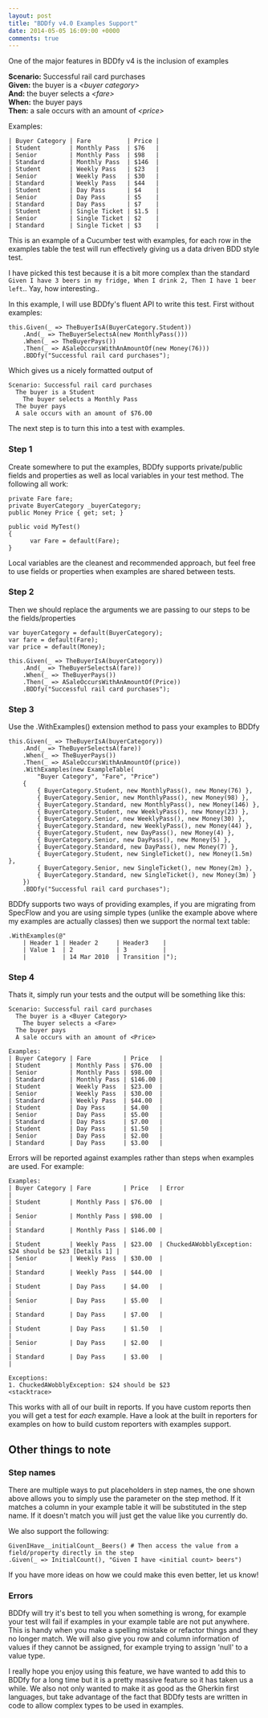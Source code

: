 ```yaml
---
layout: post
title: "BDDfy v4.0 Examples Support"
date: 2014-05-05 16:09:00 +0000
comments: true
---
```


One of the major features in BDDfy v4 is the inclusion of examples

**Scenario:** Successful rail card purchases  
**Given:** the buyer is a *&lt;buyer category&gt;*  
**And:** the buyer selects a *&lt;fare&gt;*  
**When:** the buyer pays  
**Then:** a sale occurs with an amount of *&lt;price&gt;*  

Examples:

    | Buyer Category | Fare          | Price |
    | Student        | Monthly Pass  | $76   |
    | Senior         | Monthly Pass  | $98   |
    | Standard       | Monthly Pass  | $146  |
    | Student        | Weekly Pass   | $23   |
    | Senior         | Weekly Pass   | $30   |
    | Standard       | Weekly Pass   | $44   |
    | Student        | Day Pass      | $4    |
    | Senior         | Day Pass      | $5    |
    | Standard       | Day Pass      | $7    |
    | Student        | Single Ticket | $1.5  |
    | Senior         | Single Ticket | $2    |
    | Standard       | Single Ticket | $3    |

This is an example of a Cucumber test with examples, for each row in the examples table the test will run effectively giving us a data driven BDD style test. 
<!-- more -->
I have picked this test because it is a bit more complex than the standard `Given I have 3 beers in my fridge, When I drink 2, Then I have 1 beer left`.. Yay, how interesting..

In this example, I will use BDDfy's fluent API to write this test. First without examples:

    this.Given(_ => TheBuyerIsA(BuyerCategory.Student))
        .And(_ => TheBuyerSelectsA(new MonthlyPass()))
        .When(_ => TheBuyerPays())
        .Then(_ => ASaleOccursWithAnAmountOf(new Money(76)))
        .BDDfy("Successful rail card purchases");

Which gives us a nicely formatted output of

    Scenario: Successful rail card purchases
      The buyer is a Student
        The buyer selects a Monthly Pass
      The buyer pays
      A sale occurs with an amount of $76.00

The next step is to turn this into a test with examples.

### Step 1
Create somewhere to put the examples, BDDfy supports private/public fields and properties as well as local variables in your test method. The following all work:

    private Fare fare;
    private BuyerCategory _buyerCategory;
    public Money Price { get; set; }
    
    public void MyTest()
    {
          var Fare = default(Fare);
    }

Local variables are the cleanest and recommended approach, but feel free to use fields or properties when examples are shared between tests.

### Step 2
Then we should replace the arguments we are passing to our steps to be the fields/properties

    var buyerCategory = default(BuyerCategory);
    var fare = default(Fare);
    var price = default(Money);
    
    this.Given(_ => TheBuyerIsA(buyerCategory))
        .And(_ => TheBuyerSelectsA(fare))
        .When(_ => TheBuyerPays())
        .Then(_ => ASaleOccursWithAnAmountOf(Price))
        .BDDfy("Successful rail card purchases");

### Step 3
Use the .WithExamples() extension method to pass your examples to BDDfy

    this.Given(_ => TheBuyerIsA(buyerCategory))
        .And(_ => TheBuyerSelectsA(fare))
        .When(_ => TheBuyerPays())
        .Then(_ => ASaleOccursWithAnAmountOf(price))
        .WithExamples(new ExampleTable(
            "Buyer Category", "Fare", "Price")
        {
            { BuyerCategory.Student, new MonthlyPass(), new Money(76) },
            { BuyerCategory.Senior, new MonthlyPass(), new Money(98) },
            { BuyerCategory.Standard, new MonthlyPass(), new Money(146) },
            { BuyerCategory.Student, new WeeklyPass(), new Money(23) },
            { BuyerCategory.Senior, new WeeklyPass(), new Money(30) },
            { BuyerCategory.Standard, new WeeklyPass(), new Money(44) },
            { BuyerCategory.Student, new DayPass(), new Money(4) },
            { BuyerCategory.Senior, new DayPass(), new Money(5) },
            { BuyerCategory.Standard, new DayPass(), new Money(7) },
            { BuyerCategory.Student, new SingleTicket(), new Money(1.5m) },
            { BuyerCategory.Senior, new SingleTicket(), new Money(2m) },
            { BuyerCategory.Standard, new SingleTicket(), new Money(3m) }
        })
        .BDDfy("Successful rail card purchases");

BDDfy supports two ways of providing examples, if you are migrating from SpecFlow and you are using simple types (unlike the example above where my examples are actually classes) then we support the normal text table:

    .WithExamples(@"
        | Header 1 | Header 2     | Header3    |
        | Value 1  | 2            | 3          |
        |          | 14 Mar 2010  | Transition |");

### Step 4
Thats it, simply run your tests and the output will be something like this:

    Scenario: Successful rail card purchases
      The buyer is a <Buyer Category>        
        The buyer selects a <Fare>           
      The buyer pays                         
      A sale occurs with an amount of <Price>

    Examples: 
    | Buyer Category | Fare         | Price   |
    | Student        | Monthly Pass | $76.00  |
    | Senior         | Monthly Pass | $98.00  |
    | Standard       | Monthly Pass | $146.00 |
    | Student        | Weekly Pass  | $23.00  |
    | Senior         | Weekly Pass  | $30.00  |
    | Standard       | Weekly Pass  | $44.00  |
    | Student        | Day Pass     | $4.00   |
    | Senior         | Day Pass     | $5.00   |
    | Standard       | Day Pass     | $7.00   |
    | Student        | Day Pass     | $1.50   |
    | Senior         | Day Pass     | $2.00   |
    | Standard       | Day Pass     | $3.00   |

Errors will be reported against examples rather than steps when examples are used. For example:
    
    Examples: 
    | Buyer Category | Fare         | Price   | Error                                                  |
    | Student        | Monthly Pass | $76.00  |                                                        |
    | Senior         | Monthly Pass | $98.00  |                                                        |
    | Standard       | Monthly Pass | $146.00 |                                                        |
    | Student        | Weekly Pass  | $23.00  | ChuckedAWobblyException: $24 should be $23 [Details 1] |
    | Senior         | Weekly Pass  | $30.00  |                                                        |
    | Standard       | Weekly Pass  | $44.00  |                                                        |
    | Student        | Day Pass     | $4.00   |                                                        |
    | Senior         | Day Pass     | $5.00   |                                                        |
    | Standard       | Day Pass     | $7.00   |                                                        |
    | Student        | Day Pass     | $1.50   |                                                        |
    | Senior         | Day Pass     | $2.00   |                                                        |
    | Standard       | Day Pass     | $3.00   |                                                        |

    Exceptions:
    1. ChuckedAWobblyException: $24 should be $23
    <stacktrace>

This works with all of our built in reports. If you have custom reports then you will get a test for *each* example. Have a look at the built in reporters for examples on how to build custom reporters with examples support.

## Other things to note

### Step names
There are multiple ways to put placeholders in step names, the one shown above allows you to simply use the parameter on the step method. If it matches a column in your example table it will be substituted in the step name. If it doesn't match you will just get the value like you currently do.

We also support the following:

    GivenIHave__initialCount__Beers() # Then access the value from a field/property directly in the step
    .Given(_ => InitialCount(), "Given I have <initial count> beers")

If you have more ideas on how we could make this even better, let us know!

### Errors
BDDfy will try it's best to tell you when something is wrong, for example your test will fail if examples in your example table are not put anywhere. This is handy when you make a spelling mistake or refactor things and they no longer match.
We will also give you row and column information of values if they cannot be assigned, for example trying to assign 'null' to a value type.


I really hope you enjoy using this feature, we have wanted to add this to BDDfy for a long time but it is a pretty massive feature so it has taken us a while. We also not only wanted to make it as good as the Gherkin first languages, but take advantage of the fact that BDDfy tests are written in code to allow complex types to be used in examples.
